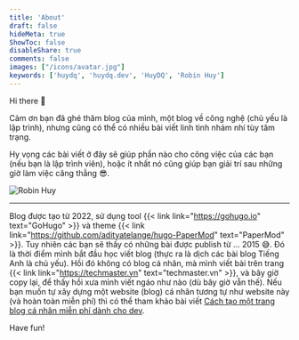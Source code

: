 ```yaml
---
title: 'About'
draft: false
hideMeta: true
ShowToc: false
disableShare: true
comments: false
images: ["/icons/avatar.jpg"]
keywords: ['huydq', 'huydq.dev', 'HuyDQ', 'Robin Huy']
---
```


Hi there 👋

Cảm ơn bạn đã ghé thăm blog của mình, một blog về công nghệ (chủ yếu là lập trình), nhưng cũng có thể có nhiều bài viết linh tinh nhảm nhí tùy tâm trạng.

Hy vọng các bài viết ở đây sẽ giúp phần nào cho công việc của các bạn (nếu bạn là lập trình viên), hoặc ít nhất nó cũng giúp bạn giải trí sau những giờ làm việc căng thẳng 😎.

![Robin Huy](/images/pages/about.jpg)

---

Blog được tạo từ 2022, sử dụng tool {{< link link="https://gohugo.io" text="GoHugo" >}} và theme {{< link link="https://github.com/adityatelange/hugo-PaperMod" text="PaperMod" >}}.
Tuy nhiên các bạn sẽ thấy có những bài được publish từ ... 2015 😅.
Đó là thời điểm mình bắt đầu học viết blog (thực ra là dịch các bài blog Tiếng Anh là chủ yếu). Hồi đó không có blog cá nhân, mà mình viết bài trên trang {{< link link="https://techmaster.vn" text="techmaster.vn" >}}, và bây giờ copy lại, để thấy hồi xưa mình viết ngáo như nào (dù bây giờ vẫn thế).
Nếu bạn muốn tự xây dựng một website (blog) cá nhân tương tự như website này (và hoàn toàn miễn phí) thì có thể tham khảo bài viết [Cách tạo một trang blog cá nhân miễn phí dành cho dev](/blog/cach-tao-mot-trang-blog-ca-nhan-mien-phi-danh-cho-dev/).

Have fun!
